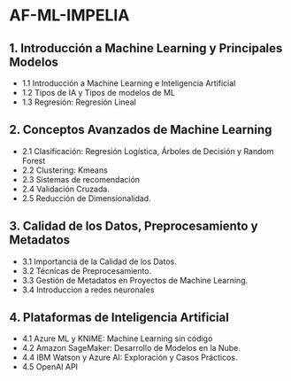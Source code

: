 # AF-ML-IMPELIA

## 1. Introducción a Machine Learning y Principales Modelos
 
- 1.1 Introducción a Machine Learning e Inteligencia Artificial
- 1.2 Tipos de IA y Tipos de modelos de ML
- 1.3 Regresión: Regresión Lineal
 
## 2. Conceptos Avanzados de Machine Learning

- 2.1 Clasificación: Regresión Logística, Árboles de Decisión y Random Forest
- 2.2 Clustering: Kmeans
- 2.3 Sistemas de recomendación
- 2.4 Validación Cruzada.
- 2.5 Reducción de Dimensionalidad.
 
## 3. Calidad de los Datos, Preprocesamiento y Metadatos
 
- 3.1 Importancia de la Calidad de los Datos.
- 3.2 Técnicas de Preprocesamiento.
- 3.3 Gestión de Metadatos en Proyectos de Machine Learning.
- 3.4 Introduccion a redes neuronales
 
## 4. Plataformas de Inteligencia Artificial
 
- 4.1 Azure ML y KNIME: Machine Learning sin código 
- 4.2 Amazon SageMaker: Desarrollo de Modelos en la Nube.
- 4.4 IBM Watson y Azure AI: Exploración y Casos Prácticos.
- 4.5 OpenAI API 
